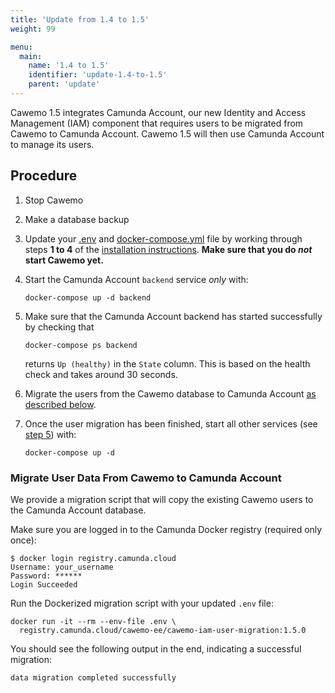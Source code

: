 ```yaml
---
title: 'Update from 1.4 to 1.5'
weight: 99

menu:
  main:
    name: '1.4 to 1.5'
    identifier: 'update-1.4-to-1.5'
    parent: 'update'
---
```


Cawemo 1.5 integrates Camunda Account, our new Identity and Access Management (IAM) component that requires users to be
migrated from Cawemo to Camunda Account. Cawemo 1.5 will then use Camunda Account to manage its users.

## Procedure

1. Stop Cawemo
1. Make a database backup
1. Update your [.env](https://docs.camunda.org/cawemo/1.5/.env) and [docker-compose.yml](https://docs.camunda.org/cawemo/1.5/docker-compose.yml) file
   by working through steps **1 to 4** of the [installation instructions](https://docs.camunda.org/cawemo/1.5/technical-guide/installation). **Make sure that
   you do _not_ start Cawemo yet.**
1. Start the Camunda Account `backend` service _only_ with:

    ```
    docker-compose up -d backend
    ```
1. Make sure that the Camunda Account backend has started successfully by checking that
   ```
   docker-compose ps backend
   ```
   returns `Up (healthy)` in the `State` column. This is based on the health check and takes around 30 seconds.
1. Migrate the users from the Cawemo database to Camunda Account [as described below](#migrate-user-data-from-cawemo-to-camunda-account).
1. Once the user migration has been finished, start all other services (see [step 5](https://docs.camunda.org/cawemo/1.5/technical-guide/installation#5-run-cawemo)) with:
   ```
   docker-compose up -d
   ```

### Migrate User Data From Cawemo to Camunda Account

We provide a migration script that will copy the existing Cawemo users to the Camunda Account database.

Make sure you are logged in to the Camunda Docker registry (required only once):

```
$ docker login registry.camunda.cloud
Username: your_username
Password: ******
Login Succeeded
```

Run the Dockerized migration script with your updated `.env` file:
```
docker run -it --rm --env-file .env \
  registry.camunda.cloud/cawemo-ee/cawemo-iam-user-migration:1.5.0
```
You should see the following output in the end, indicating a successful migration:
```
data migration completed successfully
```